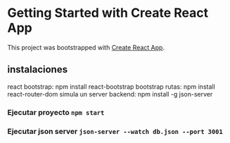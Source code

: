 # Getting Started with Create React App

This project was bootstrapped with [Create React App](https://github.com/facebook/create-react-app).

## instalaciones

react bootstrap: npm install react-bootstrap bootstrap
rutas: npm install react-router-dom
simula un server backend: npm install -g json-server

### Ejecutar proyecto `npm start`
### Ejecutar json server `json-server --watch db.json --port 3001`

